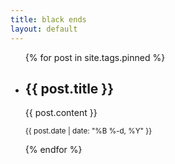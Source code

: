 ```yaml
---
title: black ends
layout: default
---
```

<ul>
{% for post in site.tags.pinned %}
<li>
<h2>{{ post.title }}</h2>
{{ post.content }}
<p><small>{{ post.date | date: "%B %-d, %Y" }}</small></p>
</li>
{% endfor %}
</ul>
